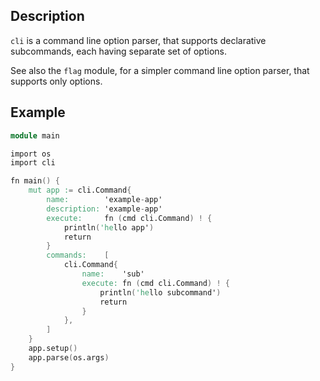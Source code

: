 ## Description

`cli` is a command line option parser, that supports
declarative subcommands, each having separate set of options.

See also the `flag` module, for a simpler command line option parser,
that supports only options.

## Example

```v
module main

import os
import cli

fn main() {
	mut app := cli.Command{
		name:        'example-app'
		description: 'example-app'
		execute:     fn (cmd cli.Command) ! {
			println('hello app')
			return
		}
		commands:    [
			cli.Command{
				name:    'sub'
				execute: fn (cmd cli.Command) ! {
					println('hello subcommand')
					return
				}
			},
		]
	}
	app.setup()
	app.parse(os.args)
}
```